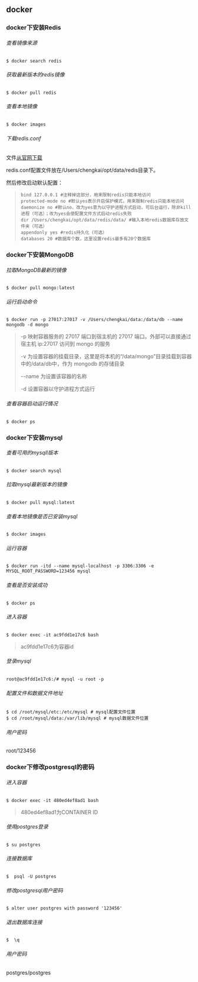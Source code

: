 ## docker

### docker下安装Redis

###### 查看镜像来源

`$ docker search redis `

###### 获取最新版本的redis镜像

`$ docker pull redis`

###### 查看本地镜像

`$ docker images`

###### 下载redis.conf

文件[从官网下载](http://download.redis.io/redis-stable/redis.conf)

redis.conf配置文件放在/Users/chengkai/opt/data/redis目录下。

然后修改启动默认配置：

> ```
> bind 127.0.0.1 #注释掉这部分，用来限制redis只能本地访问
> protected-mode no #默认yes表示开启保护模式，用来限制redis只能本地访问
> daemonize no #默认no，改为yes意为以守护进程方式启动，可后台运行，除非kill进程（可选）；改为yes会使配置文件方式启动redis失败
> dir /Users/chengkai/opt/data/redis/data/ #输入本地redis数据库存放文件夹（可选）
> appendonly yes #redis持久化（可选）
> databases 20 #数据库个数，这里设置redis最多有20个数据库
> ```

### docker下安装MongoDB

###### 拉取MongoDB最新的镜像

`$ docker pull mongo:latest`

###### 运行启动命令

`$ docker run -p 27017:27017 -v /Users/chengkai/data:/data/db --name mongodb -d mongo`

>  -p 映射容器服务的 27017 端口到宿主机的 27017 端口。外部可以直接通过 宿主机 ip:27017 访问到 mongo 的服务
>
> -v 为设置容器的挂载目录，这里是将本机的“/data/mongo”目录挂载到容器中的/data/db中，作为 mongodb 的存储目录
>
> --name 为设置该容器的名称
>
> -d 设置容器以守护进程方式运行

###### 查看容器启动运行情况

`$ docker ps`

### docker下安装mysql

###### 查看可用的mysqll版本

`$ docker search mysql`

###### 拉取mysql最新版本的镜像

`$ docker pull mysql:latest`

###### 查看本地镜像是否已安装mysql

`$ docker images`	

###### 运行容器

`$ docker run -itd --name mysql-localhost -p 3306:3306 -e MYSQL_ROOT_PASSWORD=123456 mysql` 

###### 查看是否安装成功

`$ docker ps`

###### 进入容器

`$ docker exec -it ac9fdd1e17c6 bash`

> ac9fdd1e17c6为容器id

###### 登录mysql

`root@ac9fdd1e17c6:/# mysql -u root -p`

###### 配置文件和数据文件地址

```
$ cd /root/mysql/etc:/etc/mysql # mysql配置文件位置
$ cd /root/mysql/data:/var/lib/mysql # mysql数据文件位置
```

###### 用户密码

root/123456

### docker下修改postgresql的密码

###### 进入容器

`$ docker exec -it 480ed4ef8ad1 bash`

> 480ed4ef8ad1为CONTAINER ID

###### 使用postgres登录

`$ su postgres`

###### 连接数据库

`$  psql -U postgres`

###### 修改postgresql用户密码

`$ alter user postgres with password '123456'`

###### 退出数据库连接

`$  \q`

###### 用户密码

postgres/postgres
